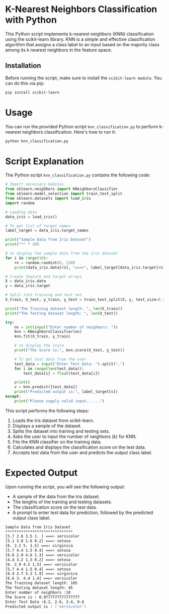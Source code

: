 # K-Nearest Neighbors Classification with Python

This Python script implements k-nearest neighbors (KNN) classification using the scikit-learn library. KNN is a simple and effective classification algorithm that assigns a class label to an input based on the majority class among its k nearest neighbors in the feature space.

## Installation

Before running the script, make sure to install the `scikit-learn module`. You can do this via pip:

```bash
pip install scikit-learn
```
# Usage
You can run the provided Python script `knn_classification.py` to perform k-nearest neighbors classification. Here's how to run it:

```bash
python knn_classification.py
```
# Script Explanation
The Python script `knn_classification.py` contains the following code:

```python
# Import necessary modules
from sklearn.neighbors import KNeighborsClassifier
from sklearn.model_selection import train_test_split
from sklearn.datasets import load_iris
import random

# Loading data
data_iris = load_iris()

# To get list of target names
label_target = data_iris.target_names

print("Sample Data from Iris Dataset")
print("*" * 30)

# to display the sample data from the iris dataset
for i in range(10):
    rn = random.randint(0, 120)
    print(data_iris.data[rn], "===>", label_target[data_iris.target[rn]])

# Create feature and target arrays
X = data_iris.data
y = data_iris.target

# Split into training and test set
X_train, X_test, y_train, y_test = train_test_split(X, y, test_size=0.3, random_state=1)

print("The Training dataset length: ", len(X_train))
print("The Testing dataset length: ", len(X_test))

try:
    nn = int(input("Enter number of neighbors: "))
    knn = KNeighborsClassifier(nn)
    knn.fit(X_train, y_train)

    # to display the score
    print("The Score is:", knn.score(X_test, y_test))

    # To get test data from the user
    test_data = input("Enter Test Data: ").split(",")
    for i in range(len(test_data)):
        test_data[i] = float(test_data[i])

    print()
    v = knn.predict([test_data])
    print("Predicted output is:", label_target[v])
except:
    print("Please supply valid input......")
```
This script performs the following steps:

1. Loads the Iris dataset from scikit-learn.
2. Displays a sample of the dataset.
3. Splits the dataset into training and testing sets.
4. Asks the user to input the number of neighbors (k) for KNN.
5. Fits the KNN classifier on the training data.
6. Calculates and displays the classification score on the test data.
7. Accepts test data from the user and predicts the output class label.

# Expected Output

Upon running the script, you will see the following output:

- A sample of the data from the Iris dataset.
- The lengths of the training and testing datasets.
- The classification score on the test data.
- A prompt to enter test data for prediction, followed by the predicted output class label.

```bash
Sample Data from Iris Dataset
******************************
[5.7 2.6 3.5 1. ] ===> versicolor
[5.1 3.8 1.6 0.2] ===> setosa
[6. 2.2 5. 1.5] ===> virginica
[5.7 4.4 1.5 0.4] ===> setosa
[6.6 2.9 4.6 1.3] ===> versicolor
[4.4 3.2 1.3 0.2] ===> setosa
[6. 2.9 4.5 1.5] ===> versicolor
[5.7 4.4 1.5 0.4] ===> setosa
[6.4 2.7 5.3 1.9] ===> virginica
[6.6 3. 4.4 1.4] ===> versicolor
The Training dataset length: 105
The Testing dataset length: 45
Enter number of neighbors :10
The Score is : 0.9777777777777777
Enter Test Data :6.2, 2.6, 3.4, 0.6
Predicted output is : ['versicolor']
```